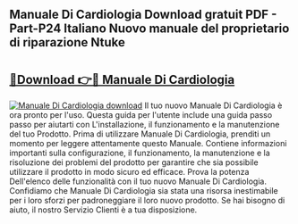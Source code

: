 ## Manuale Di Cardiologia Download gratuit PDF - Part-P24 Italiano Nuovo manuale del proprietario di riparazione Ntuke

# <h2><a href="http://dfc1656.blite.top/?on=Manuale+Di+Cardiologia">🔗Download 👉🔴 Manuale Di Cardiologia</a></h2>

[![Manuale Di Cardiologia download](https://i.imgur.com/lujVjoI.png)](http://dfc1656.blite.top/?on=Manuale+Di+Cardiologia)
Il tuo nuovo Manuale Di Cardiologia è ora pronto per l'uso. Questa guida per l'utente include una guida passo passo per aiutarti con L'installazione, il funzionamento e la manutenzione del tuo Prodotto. Prima di utilizzare Manuale Di Cardiologia, prenditi un momento per leggere attentamente questo Manuale. Contiene informazioni importanti sulla configurazione, il funzionamento, la manutenzione e la risoluzione dei problemi del prodotto per garantire che sia possibile utilizzare il prodotto in modo sicuro ed efficace. Prova la potenza Dell'elenco delle funzionalità con il tuo nuovo Manuale Di Cardiologia. Confidiamo che Manuale Di Cardiologia sia stata una risorsa inestimabile per i loro sforzi per padroneggiare il loro nuovo prodotto. Se hai bisogno di aiuto, il nostro Servizio Clienti è a tua disposizione.
